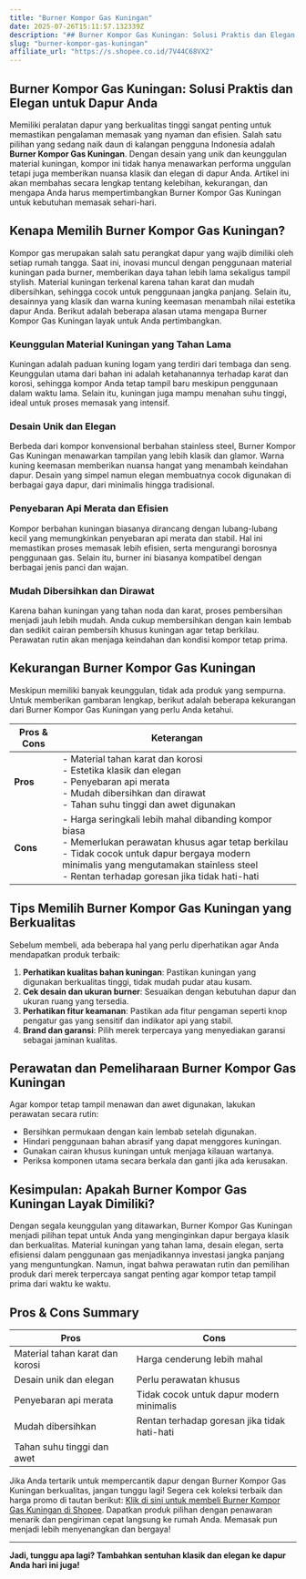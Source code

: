 ```yaml
---
title: "Burner Kompor Gas Kuningan"
date: 2025-07-26T15:11:57.132339Z
description: "## Burner Kompor Gas Kuningan: Solusi Praktis dan Elegan untuk Dapur Anda..."
slug: "burner-kompor-gas-kuningan"
affiliate_url: "https://s.shopee.co.id/7V44C68VX2"
---
```

## Burner Kompor Gas Kuningan: Solusi Praktis dan Elegan untuk Dapur Anda

Memiliki peralatan dapur yang berkualitas tinggi sangat penting untuk memastikan pengalaman memasak yang nyaman dan efisien. Salah satu pilihan yang sedang naik daun di kalangan pengguna Indonesia adalah **Burner Kompor Gas Kuningan**. Dengan desain yang unik dan keunggulan material kuningan, kompor ini tidak hanya menawarkan performa unggulan tetapi juga memberikan nuansa klasik dan elegan di dapur Anda. Artikel ini akan membahas secara lengkap tentang kelebihan, kekurangan, dan mengapa Anda harus mempertimbangkan Burner Kompor Gas Kuningan untuk kebutuhan memasak sehari-hari.

## Kenapa Memilih Burner Kompor Gas Kuningan?

Kompor gas merupakan salah satu perangkat dapur yang wajib dimiliki oleh setiap rumah tangga. Saat ini, inovasi muncul dengan penggunaan material kuningan pada burner, memberikan daya tahan lebih lama sekaligus tampil stylish. Material kuningan terkenal karena tahan karat dan mudah dibersihkan, sehingga cocok untuk penggunaan jangka panjang. Selain itu, desainnya yang klasik dan warna kuning keemasan menambah nilai estetika dapur Anda. Berikut adalah beberapa alasan utama mengapa Burner Kompor Gas Kuningan layak untuk Anda pertimbangkan.

### Keunggulan Material Kuningan yang Tahan Lama

Kuningan adalah paduan kuning logam yang terdiri dari tembaga dan seng. Keunggulan utama dari bahan ini adalah ketahanannya terhadap karat dan korosi, sehingga kompor Anda tetap tampil baru meskipun penggunaan dalam waktu lama. Selain itu, kuningan juga mampu menahan suhu tinggi, ideal untuk proses memasak yang intensif.

### Desain Unik dan Elegan

Berbeda dari kompor konvensional berbahan stainless steel, Burner Kompor Gas Kuningan menawarkan tampilan yang lebih klasik dan glamor. Warna kuning keemasan memberikan nuansa hangat yang menambah keindahan dapur. Desain yang simpel namun elegan membuatnya cocok digunakan di berbagai gaya dapur, dari minimalis hingga tradisional.

### Penyebaran Api Merata dan Efisien

Kompor berbahan kuningan biasanya dirancang dengan lubang-lubang kecil yang memungkinkan penyebaran api merata dan stabil. Hal ini memastikan proses memasak lebih efisien, serta mengurangi borosnya penggunaan gas. Selain itu, burner ini biasanya kompatibel dengan berbagai jenis panci dan wajan.

### Mudah Dibersihkan dan Dirawat

Karena bahan kuningan yang tahan noda dan karat, proses pembersihan menjadi jauh lebih mudah. Anda cukup membersihkan dengan kain lembab dan sedikit cairan pembersih khusus kuningan agar tetap berkilau. Perawatan rutin akan menjaga keindahan dan kondisi kompor tetap prima.

## Kekurangan Burner Kompor Gas Kuningan

Meskipun memiliki banyak keunggulan, tidak ada produk yang sempurna. Untuk memberikan gambaran lengkap, berikut adalah beberapa kekurangan dari Burner Kompor Gas Kuningan yang perlu Anda ketahui.

| **Pros & Cons** | **Keterangan** |
| ---------------- | -------------- |
| **Pros** | - Material tahan karat dan korosi<br>- Estetika klasik dan elegan<br>- Penyebaran api merata<br>- Mudah dibersihkan dan dirawat<br>- Tahan suhu tinggi dan awet digunakan |
| **Cons** | - Harga seringkali lebih mahal dibanding kompor biasa<br>- Memerlukan perawatan khusus agar tetap berkilau<br>- Tidak cocok untuk dapur bergaya modern minimalis yang mengutamakan stainless steel<br>- Rentan terhadap goresan jika tidak hati-hati |

## Tips Memilih Burner Kompor Gas Kuningan yang Berkualitas

Sebelum membeli, ada beberapa hal yang perlu diperhatikan agar Anda mendapatkan produk terbaik:

1. **Perhatikan kualitas bahan kuningan**: Pastikan kuningan yang digunakan berkualitas tinggi, tidak mudah pudar atau kusam.
2. **Cek desain dan ukuran burner**: Sesuaikan dengan kebutuhan dapur dan ukuran ruang yang tersedia.
3. **Perhatikan fitur keamanan**: Pastikan ada fitur pengaman seperti knop pengatur gas yang sensitif dan indikator api yang stabil.
4. **Brand dan garansi**: Pilih merek terpercaya yang menyediakan garansi sebagai jaminan kualitas.

## Perawatan dan Pemeliharaan Burner Kompor Gas Kuningan

Agar kompor tetap tampil menawan dan awet digunakan, lakukan perawatan secara rutin:

- Bersihkan permukaan dengan kain lembab setelah digunakan.
- Hindari penggunaan bahan abrasif yang dapat menggores kuningan.
- Gunakan cairan khusus kuningan untuk menjaga kilauan wartanya.
- Periksa komponen utama secara berkala dan ganti jika ada kerusakan.

## Kesimpulan: Apakah Burner Kompor Gas Kuningan Layak Dimiliki?

Dengan segala keunggulan yang ditawarkan, Burner Kompor Gas Kuningan menjadi pilihan tepat untuk Anda yang menginginkan dapur bergaya klasik dan berkualitas. Material kuningan yang tahan lama, desain elegan, serta efisiensi dalam penggunaan gas menjadikannya investasi jangka panjang yang menguntungkan. Namun, ingat bahwa perawatan rutin dan pemilihan produk dari merek terpercaya sangat penting agar kompor tetap tampil prima dari waktu ke waktu.

## Pros & Cons Summary

| **Pros** | **Cons** |
|------------|----------|
| Material tahan karat dan korosi | Harga cenderung lebih mahal |
| Desain unik dan elegan | Perlu perawatan khusus |
| Penyebaran api merata | Tidak cocok untuk dapur modern minimalis |
| Mudah dibersihkan | Rentan terhadap goresan jika tidak hati-hati |
| Tahan suhu tinggi dan awet |  |

Jika Anda tertarik untuk mempercantik dapur dengan Burner Kompor Gas Kuningan berkualitas, jangan tunggu lagi! Segera cek koleksi terbaik dan harga promo di tautan berikut: [Klik di sini untuk membeli Burner Kompor Gas Kuningan di Shopee](https://s.shopee.co.id/7V44C68VX2). Dapatkan produk pilihan dengan penawaran menarik dan pengiriman cepat langsung ke rumah Anda. Memasak pun menjadi lebih menyenangkan dan bergaya!

---

**Jadi, tunggu apa lagi? Tambahkan sentuhan klasik dan elegan ke dapur Anda hari ini juga!**
